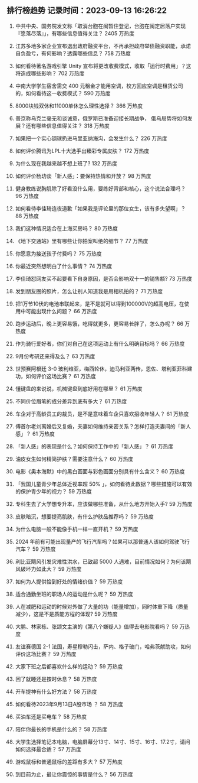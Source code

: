 
## 排行榜趋势 记录时间：2023-09-13 16:26:22
  
  1. 中共中央、国务院发文称「取消台胞在闽暂住登记，台胞在闽定居落户实现『愿落尽落』」，有哪些信息值得关注？ 2405 万热度
    
  2. 江苏多地多家企业宣布退出政府融资平台，不再承担政府举债融资职能，承诺自负盈亏，有何影响？透露哪些信息？ 758 万热度
    
  3. 如何看待著名游戏引擎 Unity 宣布将更改收费模式，收取「运行时费用」？这将造成哪些影响？ 702 万热度
    
  4. 中南大学学生宿舍需交 400 元租金才能用空调，校方回应空调是租赁公司的，如何看待这一收费模式？ 590 万热度
    
  5. 8000块钱双休和11000单休怎么理性选择？ 366 万热度
    
  6. 普京称乌克兰毫无和谈诚意，俄罗斯已准备迎接长期战争， 俄乌局势将如何发展？还有哪些信息值得关注？ 318 万热度
    
  7. 如果把一个实心钢球扔进马里亚纳海沟，会发生什么？ 226 万热度
    
  8. 如何评价腾讯为LPL十大选手出臻彩专属皮肤？ 172 万热度
    
  9. 为什么现在我越来越不想上班了? 132 万热度
    
  10. 如何评价杨玏谈「新人感」：要保持热情和开放？ 98 万热度
    
  11. 健身教练说胸肌除了好看没什么用，要练好背部和核心，这个说法合理吗？ 96 万热度
    
  12. 如何看待李佳琦连夜道歉「如果我是评论里的那位女生，该有多失望啊」？ 88 万热度
    
  13. 我们这种情况适合在上海买房吗？ 80 万热度
    
  14. 《地下交通站》里有哪些让你拍案叫绝的细节？ 77 万热度
    
  15. 你愿意为接送孩子付费吗？ 75 万热度
    
  16. 你最近突然想明白了什么事情？ 74 万热度
    
  17. 李佳琦怼网友买不起要看下自身原因，是否会影响双十一的销售额? 73 万热度
    
  18. 发到朋友圈的照片，怎么让别人知道我是用相机拍的？ 71 万热度
    
  19. 把1万节10伏的电池串联起来，是不是就可以得到100000V的超高电压，在使用中可能出现什么问题？ 66 万热度
    
  20. 跑步运动后，晚上更容易饿，吃得就更多，更容易长胖了，怎么办呢？ 66 万热度
    
  21. 作为骑行爱好者，你们对自己在这项运动上有什么明确目标吗？ 66 万热度
    
  22. 9月份考研还来得及么？ 63 万热度
    
  23. 世预赛阿根廷 3-0 玻利维亚，梅西轮休，迪马利亚两传，恩佐、塔利亚菲科建功，如何评价这场比赛？ 61 万热度
    
  24. 懂键盘的来说说，机械键盘到底好用在哪里？ 61 万热度
    
  25. 不同价位眉笔的成分差异到底有多大？ 61 万热度
    
  26. 车企对于高龄员工的裁员，是不是意味着车企只喜欢招收年轻人？ 61 万热度
    
  27. 傅首尔老刘离婚后又复婚，夫妻如何维持亲密关系？怎样打造夫妻间的「新人感」？ 61 万热度
    
  28. 「新人感」的表现是什么？如何保持工作中的「新人感」？ 61 万热度
    
  29. 油皮女生如何精简护肤？需要注意什么？ 60 万热度
    
  30. 电影《奥本海默》中的黑白画面与彩色画面分别具有什么含义？ 60 万热度
    
  31. 「我国儿童青少年总体近视率超 50% 」，如何看待此数据？哪些措施可以有效的保护青少年的视力？ 59 万热度
    
  32. 专科生去了大学想专升本，应该做哪些准备，从什么地方开始入手? 59 万热度
    
  33. 皮肤暗沉，想要提亮肌肤，有什么护肤品推荐吗？ 59 万热度
    
  34. 为什么电脑一般不能像手机一样一直开机？ 59 万热度
    
  35. 2024 年前有可能出现量产的飞行汽车吗？如果可以那普通人该如何驾驶飞行汽车？ 59 万热度
    
  36. 利比亚飓风引发灾难性洪水，已致超 5000 人遇难，目前情况如何？为何该飓风破坏力如此大？ 59 万热度
    
  37. 如何为人提供恰到好处的情绪价值？ 59 万热度
    
  38. 适合通勤坐班的职场人的运动是什么呢？ 59 万热度
    
  39. 人在减肥和运动的时候对外做了大量的功（能量增加），同时体重下降（质量减少），这是不是质能方程的体现? 59 万热度
    
  40. 大鹏、林家栋、张颂文主演的《第八个嫌疑人》值得去电影院看吗？ 59 万热度
    
  41. 友谊赛德国 2-1 法国，寿星穆勒闪击，萨内、格子破门，哈弗茨献助攻，如何评价这场比赛？ 59 万热度
    
  42. 大家下班之后都喜欢什么样的运动？ 59 万热度
    
  43. 困了就睡还是按时休息？ 58 万热度
    
  44. 开车提神有什么好方法？ 58 万热度
    
  45. 如何看待2023年9月13日A股市场 ？ 58 万热度
    
  46. 买油车还是买电车？ 58 万热度
    
  47. 陪伴你最长的手机是什么的？ 58 万热度
    
  48. 大学生选择笔记本电脑，电脑屏幕分13寸、14寸、15寸、16寸、17.2寸，请问如何选择最合适？ 57 万热度
    
  49. 游戏鼠标和普通鼠标的差距有多大？ 57 万热度
    
  50. 到目前为止，最让你震惊的事情是什么？ 56 万热度
    